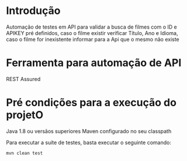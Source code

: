 # Introdução
Automação de testes em API para validar a busca de filmes com o ID e APIKEY pré definidos, caso o filme existir verificar Título, Ano e Idioma, caso o filme for inexistente informar para a Api que o mesmo não existe

# Ferramenta para automação de API 
REST Assured

# Pré condições para a execução do projetO

Java 1.8 ou versãos superiores
Maven configurado no seu classpath

Para executar a suíte de testes, basta executar o seguinte comando:

```shell script
mvn clean test
```

